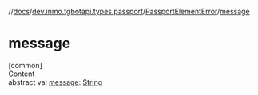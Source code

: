 //[docs](../../../index.md)/[dev.inmo.tgbotapi.types.passport](../index.md)/[PassportElementError](index.md)/[message](message.md)



# message  
[common]  
Content  
abstract val [message](message.md): [String](https://kotlinlang.org/api/latest/jvm/stdlib/kotlin/-string/index.html)  



